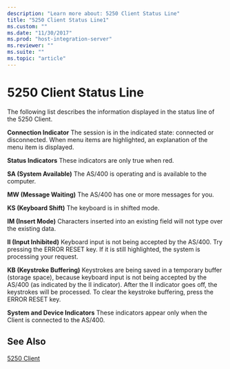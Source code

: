 ```yaml
---
description: "Learn more about: 5250 Client Status Line"
title: "5250 Client Status Line1"
ms.custom: ""
ms.date: "11/30/2017"
ms.prod: "host-integration-server"
ms.reviewer: ""
ms.suite: ""
ms.topic: "article"
---
```

# 5250 Client Status Line
The following list describes the information displayed in the status line of the 5250 Client.  
  
 **Connection Indicator** The session is in the indicated state: connected or disconnected. When menu items are highlighted, an explanation of the menu item is displayed.  
  
 **Status Indicators** These indicators are only true when red.  
  
 **SA (System Available)** The AS/400 is operating and is available to the computer.  
  
 **MW (Message Waiting)** The AS/400 has one or more messages for you.  
  
 **KS (Keyboard Shift)** The keyboard is in shifted mode.  
  
 **IM (Insert Mode)** Characters inserted into an existing field will not type over the existing data.  
  
 **II (Input Inhibited)** Keyboard input is not being accepted by the AS/400. Try pressing the ERROR RESET key. If it is still highlighted, the system is processing your request.  
  
 **KB (Keystroke Buffering)** Keystrokes are being saved in a temporary buffer (storage space), because keyboard input is not being accepted by the AS/400 (as indicated by the II indicator). After the II indicator goes off, the keystrokes will be processed. To clear the keystroke buffering, press the ERROR RESET key.  
  
 **System and Device Indicators** These indicators appear only when the Client is connected to the AS/400.  
  
## See Also  
 [5250 Client](../core/5250-client1.md)
